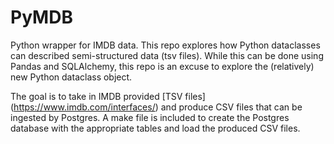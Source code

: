 # PyMDB
Python wrapper for IMDB data.
This repo explores how Python dataclasses can described semi-structured data
(tsv files).
While this can be done using Pandas and SQLAlchemy, this repo is an excuse to
explore the (relatively) new Python dataclass object.

The goal is to take in IMDB provided [TSV files]
(https://www.imdb.com/interfaces/) and produce CSV files that can be ingested by
Postgres.
A make file is included to create the Postgres database with the appropriate
tables and load the produced CSV files.
